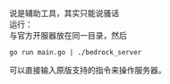 说是辅助工具，其实只能说骚话  
运行：  
与官方开服器放在同一目录，然后  
```
go run main.go | ./bedrock_server
```
可以直接输入原版支持的指令来操作服务器。  